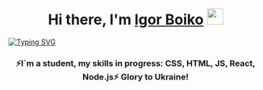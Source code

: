 <h1 align="center">Hi there, I'm <a href="https://www.linkedin.com/in/igor-boiko/?locale=en_US" target="_blank">Igor Boiko</a> 
<img src="https://github.com/blackcater/blackcater/raw/main/images/Hi.gif" height="32"/></h1>
<a href="https://git.io/typing-svg"><img src="https://readme-typing-svg.herokuapp.com?font=Fira+Code&pause=1000&width=435&lines=I%60m++your+future+full+stack+developer" align="center" alt="Typing SVG" /></a>
<h3 align="center">⚡I`m a student, my skills in progress: CSS, HTML, JS, React, Node.js⚡ Glory to Ukraine!</h3>
<!--
**BoikoIgor/BoikoIgor** is a ✨ _special_ ✨ repository because its `README.md` (this file) appears on your GitHub profile.

Here are some ideas to get you started:

- 🔭 I’m currently working on ...
- 🌱 I’m currently learning ...
- 👯 I’m looking to collaborate on ...
- 🤔 I’m looking for help with ...
- 💬 Ask me about ...
- 📫 How to reach me: ...
- 😄 Pronouns: ...
- ⚡ Fun fact: ...
-->
